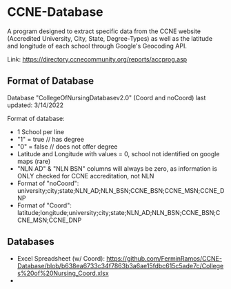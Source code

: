 # CCNE-Database
A program designed to extract specific data from the CCNE website (Accredited University, City, State, Degree-Types) as well as the latitude and longitude of each school through Google's Geocoding API.

Link: https://directory.ccnecommunity.org/reports/accprog.asp

## Format of Database
Database "CollegeOfNursingDatabasev2.0" (Coord and noCoord) last updated: 3/14/2022

Format of database:
* 1 School per line
* "1" = true // has degree
* "0" = false // does not offer degree
* Latitude and Longitude with values = 0, school not identified on google maps (rare)
* "NLN AD" & "NLN BSN" columns will always be zero, as information is ONLY checked for CCNE accreditation, not NLN
* Format of "noCoord": university;city;state;NLN_AD;NLN_BSN;CCNE_BSN;CCNE_MSN;CCNE_DNP
* Format of "Coord": latitude;longitude;university;city;state;NLN_AD;NLN_BSN;CCNE_BSN;CCNE_MSN;CCNE_DNP

## Databases
* Excel Spreadsheet (w/ Coord): https://github.com/FerminRamos/CCNE-Database/blob/b638ea6733c34f7863b3a6ae15fdbc615c5ade7c/Colleges%20of%20Nursing_Coord.xlsx
* 
